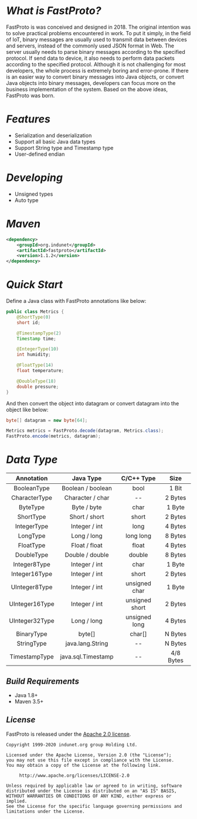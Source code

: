 # *What is FastProto?*

FastProto is was conceived and designed in 2018. The original intention was to solve practical problems encountered in work. To put it simply, in the field of IoT, binary messages are usually used to transmit data between devices and servers, instead of the commonly used JSON format in Web. The server usually needs to parse binary messages according to the specified protocol. If send data to device, it also needs to perform data packets according to the specified protocol. Although it is not challenging for most developers, the whole process is extremely boring and error-prone. If there is an easier way to convert binary messages into Java objects, or convert Java objects into binary messages, developers can focus more on the business implementation of the system. Based on the above ideas, FastProto was born.

# *Features*
* Serialization and deserialization
* Support all basic Java data types
* Support String type and Timestamp type
* User-defined endian

# *Developing*
* Unsigned types
* Auto type

# *Maven*
```xml
<dependency>
    <groupId>org.indunet</groupId>
    <artifactId>fastproto</artifactId>
    <version>1.1.2</version>
</dependency>
```

# *Quick Start*
Define a Java class with FastProto annotations like below:
```java
public class Metrics {
    @ShortType(0)
    short id;

    @TimestampType(2)
    Timestamp time;

    @IntegerType(10)
    int humidity;

    @FloatType(14)
    float temperature;

    @DoubleType(18)
    double pressure;
}
```
And then convert the object into datagram or convert datagram into the object like below:
```java
byte[] datagram = new byte[64];

Metrics metrics = FastProto.decode(datagram, Metrics.class);
FastProto.encode(metrics, datagram);
```

# *Data Type*
|Annotation|Java Type|C/C++ Type|Size| 
|:----:|:----:|:----:|:----:|
|BooleanType|Boolean / boolean|bool|1 Bit|
|CharacterType|Character / char|--|2 Bytes|
|ByteType|Byte / byte|char|1 Byte|
|ShortType|Short / short|short|2 Bytes|
|IntegerType|Integer / int|long|4 Bytes|
|LongType|Long / long|long long|8 Bytes|
|FloatType|Float / float|float|4 Bytes|
|DoubleType|Double / double|double|8 Bytes|
|Integer8Type|Integer / int|char|1 Byte|
|Integer16Type|Integer / int|short|2 Bytes|
|UInteger8Type|Integer / int|unsigned char|1 Byte|
|UInteger16Type|Integer / int|unsigned short|2 Bytes|
|UInteger32Type|Long / long|unsigned long|4 Bytes|
|BinaryType|byte[]|char[]|N Bytes|
|StringType|java.lang.String|--|N Bytes|
|TimestampType|java.sql.Timestamp|--|4/8 Bytes|


## *Build Requirements*
* Java 1.8+
* Maven 3.5+

## *License*

FastProto is released under the [Apache 2.0 license](license).

```
Copyright 1999-2020 indunet.org group Holding Ltd.

Licensed under the Apache License, Version 2.0 (the "License");
you may not use this file except in compliance with the License.
You may obtain a copy of the License at the following link.

     http://www.apache.org/licenses/LICENSE-2.0

Unless required by applicable law or agreed to in writing, software
distributed under the License is distributed on an "AS IS" BASIS,
WITHOUT WARRANTIES OR CONDITIONS OF ANY KIND, either express or implied.
See the License for the specific language governing permissions and
limitations under the License.